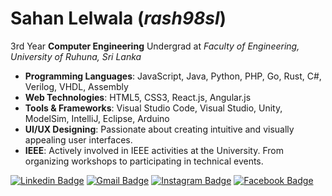 # Sahan Lelwala  (_rash98sl_)

3rd Year **Computer Engineering** Undergrad at _Faculty of Engineering, University of Ruhuna, Sri Lanka_

- **Programming Languages**: JavaScript, Java, Python, PHP, Go, Rust, C#, Verilog, VHDL, Assembly
- **Web Technologies**: HTML5, CSS3, React.js, Angular.js
- **Tools & Frameworks**: Visual Studio Code, Visual Studio, Unity, ModelSim, IntelliJ, Eclipse, Arduino
- **UI/UX Designing**: Passionate about creating intuitive and visually appealing user interfaces.
- **IEEE**: Actively involved in IEEE activities at the University. From organizing workshops to participating in technical events.

[![Linkedin Badge](https://img.shields.io/badge/-Sahan_Lelwala-0077B5?style=flat-square&logo=Linkedin&logoColor=white&lik=https://www.linkedin.com/in/sahan-lelwala/)](https://www.linkedin.com/in/sahan-lelwala/)
[![Gmail Badge](https://img.shields.io/badge/-sahanrashmikaslk@gmail.com-c71610?style=flat-square&logo=Gmail&logoColor=white&link=mailto:sahanrashmikaslk@gmail.com)](mailto:sahanrashmiksaslk@gmail.com)
[![Instagram Badge](https://img.shields.io/badge/-_rash_98sl_-FF3B92?style=flat-square&logo=Instagram&logoColor=white&link=https://www.instagram.com/_rash_98sl_/)](https://www.instagram.com/_rash_98sl_/)
[![Facebook Badge](https://img.shields.io/badge/-Sahan_Rashmika-1877F2?style=flat-square&logo=Facebook&logoColor=white&link=https://www.facebook.com/sahan.rashmika.921/)](https://www.facebook.com/sahan.rashmika.921/)


